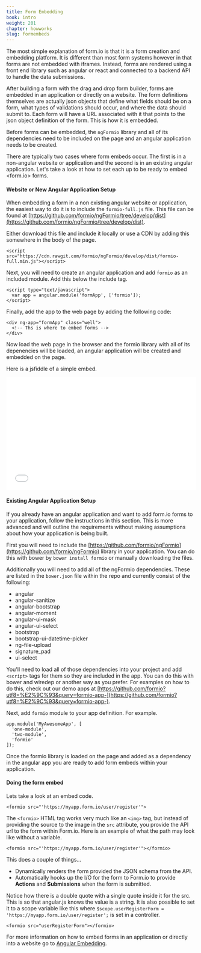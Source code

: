 ```yaml
---
title: Form Embedding
book: intro
weight: 201
chapter: howworks
slug: formembeds
---
```

The most simple explanation of form.io is that it is a form creation and embedding platform. It is different than most form systems however in that forms are not embedded with iframes. Instead, forms are rendered using a front end library such as angular or react and connected to a backend API to handle the data submissions. 

After building a form with the drag and drop form builder, forms are embedded in an application or directly on a website. The form definitions themselves are actually json objects that define what fields should be on a form, what types of validations should occur, and where the data should submit to. Each form will have a URL associated with it that points to the json object definition of the form. This is how it is embedded.

Before forms can be embedded, the ```ngFormio``` library and all of its dependencies need to be included on the page and an angular application needs to be created.

There are typically two cases where form embeds occur. The first is in a non-angular website or application and the second is in an existing angular application. Let's take a look at how to set each up to be ready to embed <form.io> forms. 

#### Website or New Angular Application Setup

When embedding a form in a non existing angular website or application, the easiest way to do it is to include the ```formio-full.js``` file. This file can be found at [https://github.com/formio/ngFormio/tree/develop/dist](https://github.com/formio/ngFormio/tree/develop/dist). 

Either download this file and include it locally or use a CDN by adding this somewhere in the body of the page.

```
<script src="https://cdn.rawgit.com/formio/ngFormio/develop/dist/formio-full.min.js"></script>
```

Next, you will need to create an angular application and add ```formio``` as an included module. Add this below the include tag.
```
<script type="text/javascript">
  var app = angular.module('formApp', ['formio']);
</script>
```

Finally, add the app to the web page by adding the following code:

```
<div ng-app="formApp" class="well">
  <!-- Ths is where to embed forms -->
</div>
```

Now load the web page in the browser and the formio library with all of its depenencies will be loaded, an angular application will be created and embedded on the page.

Here is a jsfiddle of a simple embed.

<iframe width="100%" height="300" src="//jsfiddle.net/randallknutson/nk6nuw6z/embedded/result,js,html,resources" allowfullscreen="allowfullscreen" frameborder="0"></iframe>

#### Existing Angular Application Setup

If you already have an angular application and want to add form.io forms to your application, follow the instructions in this section. This is more advanced and will outline the requirements without making assumptions about how your application is being built.

First you will need to include the [https://github.com/formio/ngFormio](https://github.com/formio/ngFormio) library in your application. You can do this with bower by ```bower install formio``` or manually downloading the files.

Additionally you will need to add all of the ngFormio dependencies. These are listed in the ```bower.json``` file within the repo and currently consist of the following:

 - angular
 - angular-sanitize
 - angular-bootstrap
 - angular-moment
 - angular-ui-mask
 - angular-ui-select
 - bootstrap
 - bootstrap-ui-datetime-picker
 - ng-file-upload
 - signature_pad
 - ui-select
 
You'll need to load all of those dependencies into your project and add ```<script>``` tags for them so they are included in the app. You can do this with bower and wiredep or another way as you prefer. For examples on how to do this, check out our demo apps at [https://github.com/formio?utf8=%E2%9C%93&query=formio-app-](https://github.com/formio?utf8=%E2%9C%93&query=formio-app-).
 
Next, add ```formio``` module to your app definition. For example.

```
app.module('MyAwesomeApp', [
  'one-module', 
  'two-module', 
  'formio'
]);
```

Once the formio library is loaded on the page and added as a dependency in the angular app you are ready to add form embeds within your application.

#### Doing the form embed

Lets take a look at an embed code.

```<formio src="'https://myapp.form.io/user/register'">```

The ```<formio>``` HTML tag works very much like an ```<img>``` tag, but instead of providing the source to the image in the ```src``` attribute, you provide the API url to the form within Form.io. Here is an example of what the path may look like without a variable.

```<formio src="'https://myapp.form.io/user/register'"></formio>```

This does a couple of things...

  - Dynamically renders the form provided the JSON schema from the API.
  - Automatically hooks up the I/O for the form to Form.io to provide **Actions** and **Submissions** when the form is submitted.
  
Notice how there is a double quote with a single quote inside it for the src. This is so that angular.js knows the value is a string. It is also possible to set it to a scope variable like this where ```$scope.userRegisterForm = 'https://myapp.form.io/user/register';``` is set in a controller.

```<formio src="userRegisterForm"></formio>```

For more information on how to embed forms in an application or directly into a website go to [Angular Embedding](/api/#angular/).